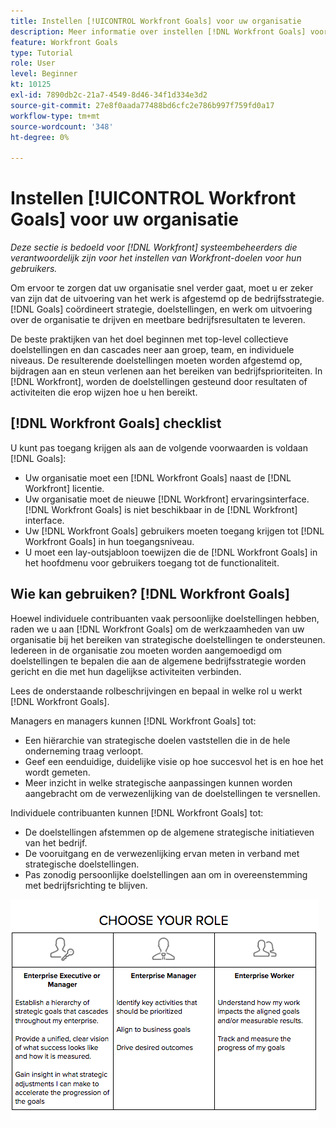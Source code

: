 ```yaml
---
title: Instellen [!UICONTROL Workfront Goals] voor uw organisatie
description: Meer informatie over instellen [!DNL Workfront Goals] voor uw organisatie zodat u ervoor kunt zorgen dat de uitvoering van het werk op uw strategie wordt gericht.
feature: Workfront Goals
type: Tutorial
role: User
level: Beginner
kt: 10125
exl-id: 7890db2c-21a7-4549-8d46-34f1d334e3d2
source-git-commit: 27e8f0aada77488bd6cfc2e786b997f759fd0a17
workflow-type: tm+mt
source-wordcount: '348'
ht-degree: 0%

---
```


# Instellen [!UICONTROL Workfront Goals] voor uw organisatie

*Deze sectie is bedoeld voor [!DNL Workfront] systeembeheerders die verantwoordelijk zijn voor het instellen van Workfront-doelen voor hun gebruikers.*

Om ervoor te zorgen dat uw organisatie snel verder gaat, moet u er zeker van zijn dat de uitvoering van het werk is afgestemd op de bedrijfsstrategie. [!DNL   Goals] coördineert strategie, doelstellingen, en werk om uitvoering over de organisatie te drijven en meetbare bedrijfsresultaten te leveren.

De beste praktijken van het doel beginnen met top-level collectieve doelstellingen en dan cascades neer aan groep, team, en individuele niveaus. De resulterende doelstellingen moeten worden afgestemd op, bijdragen aan en steun verlenen aan het bereiken van bedrijfsprioriteiten. In [!DNL Workfront], worden de doelstellingen gesteund door resultaten of activiteiten die erop wijzen hoe u hen bereikt.

## [!DNL Workfront Goals] checklist

U kunt pas toegang krijgen als aan de volgende voorwaarden is voldaan [!DNL   Goals]:

* Uw organisatie moet een [!DNL Workfront Goals] naast de [!DNL Workfront] licentie.
* Uw organisatie moet de nieuwe [!DNL Workfront] ervaringsinterface. [!DNL Workfront Goals] is niet beschikbaar in de [!DNL Workfront] interface.
* Uw [!DNL Workfront Goals] gebruikers moeten toegang krijgen tot [!DNL Workfront Goals] in hun toegangsniveau.
* U moet een lay-outsjabloon toewijzen die de [!DNL Workfront Goals] in het hoofdmenu voor gebruikers toegang tot de functionaliteit.

## Wie kan gebruiken? [!DNL Workfront Goals]

Hoewel individuele contribuanten vaak persoonlijke doelstellingen hebben, raden we u aan [!DNL Workfront Goals] om de werkzaamheden van uw organisatie bij het bereiken van strategische doelstellingen te ondersteunen. Iedereen in de organisatie zou moeten worden aangemoedigd om doelstellingen te bepalen die aan de algemene bedrijfsstrategie worden gericht en die met hun dagelijkse activiteiten verbinden.

Lees de onderstaande rolbeschrijvingen en bepaal in welke rol u werkt [!DNL Workfront Goals].

Managers en managers kunnen [!DNL Workfront Goals] tot:

* Een hiërarchie van strategische doelen vaststellen die in de hele onderneming traag verloopt.
* Geef een eenduidige, duidelijke visie op hoe succesvol het is en hoe het wordt gemeten.
* Meer inzicht in welke strategische aanpassingen kunnen worden aangebracht om de verwezenlijking van de doelstellingen te versnellen.

Individuele contribuanten kunnen [!DNL Workfront Goals] tot:

* De doelstellingen afstemmen op de algemene strategische initiatieven van het bedrijf.
* De vooruitgang en de verwezenlijking ervan meten in verband met strategische doelstellingen.
* Pas zonodig persoonlijke doelstellingen aan om in overeenstemming met bedrijfsrichting te blijven.

![Een afbeelding van verschillende rollen voor Workfront Goals](assets/01-workfront-goals-choose-your-role.png)
